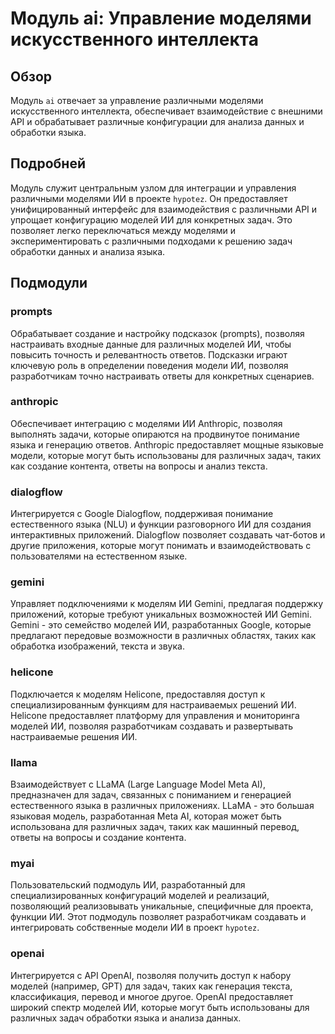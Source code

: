 # Модуль ai: Управление моделями искусственного интеллекта

## Обзор

Модуль `ai` отвечает за управление различными моделями искусственного интеллекта, обеспечивает взаимодействие с внешними API и обрабатывает различные конфигурации для анализа данных и обработки языка.

## Подробней

Модуль служит центральным узлом для интеграции и управления различными моделями ИИ в проекте `hypotez`. Он предоставляет унифицированный интерфейс для взаимодействия с различными API и упрощает конфигурацию моделей ИИ для конкретных задач. Это позволяет легко переключаться между моделями и экспериментировать с различными подходами к решению задач обработки данных и анализа языка.

## Подмодули

### prompts

Обрабатывает создание и настройку подсказок (prompts), позволяя настраивать входные данные для различных моделей ИИ, чтобы повысить точность и релевантность ответов.
Подсказки играют ключевую роль в определении поведения модели ИИ, позволяя разработчикам точно настраивать ответы для конкретных сценариев.

### anthropic

Обеспечивает интеграцию с моделями ИИ Anthropic, позволяя выполнять задачи, которые опираются на продвинутое понимание языка и генерацию ответов.
Anthropic предоставляет мощные языковые модели, которые могут быть использованы для различных задач, таких как создание контента, ответы на вопросы и анализ текста.

### dialogflow

Интегрируется с Google Dialogflow, поддерживая понимание естественного языка (NLU) и функции разговорного ИИ для создания интерактивных приложений.
Dialogflow позволяет создавать чат-ботов и другие приложения, которые могут понимать и взаимодействовать с пользователями на естественном языке.

### gemini

Управляет подключениями к моделям ИИ Gemini, предлагая поддержку приложений, которые требуют уникальных возможностей ИИ Gemini.
Gemini - это семейство моделей ИИ, разработанных Google, которые предлагают передовые возможности в различных областях, таких как обработка изображений, текста и звука.

### helicone

Подключается к моделям Helicone, предоставляя доступ к специализированным функциям для настраиваемых решений ИИ.
Helicone предоставляет платформу для управления и мониторинга моделей ИИ, позволяя разработчикам создавать и развертывать настраиваемые решения ИИ.

### llama

Взаимодействует с LLaMA (Large Language Model Meta AI), предназначен для задач, связанных с пониманием и генерацией естественного языка в различных приложениях.
LLaMA - это большая языковая модель, разработанная Meta AI, которая может быть использована для различных задач, таких как машинный перевод, ответы на вопросы и создание контента.

### myai

Пользовательский подмодуль ИИ, разработанный для специализированных конфигураций моделей и реализаций, позволяющий реализовывать уникальные, специфичные для проекта, функции ИИ.
Этот подмодуль позволяет разработчикам создавать и интегрировать собственные модели ИИ в проект `hypotez`.

### openai

Интегрируется с API OpenAI, позволяя получить доступ к набору моделей (например, GPT) для задач, таких как генерация текста, классификация, перевод и многое другое.
OpenAI предоставляет широкий спектр моделей ИИ, которые могут быть использованы для различных задач обработки языка и анализа данных.